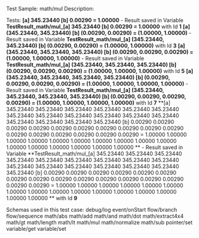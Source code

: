 Test Sample: math/mul
Description: 

Tests:
	**[a] 345.23440 [b] 0.00290 = 1.00000** - Result saved in Variable **TestResult_math/mul_[a] 345.23440 [b] 0.00290 = 1.00000** with Id **1**
	**[a] (345.23440, 345.23440) [b] (0.00290, 0.00290) = (1.00000, 1.00000)** - Result saved in Variable **TestResult_math/mul_[a] (345.23440, 345.23440) [b] (0.00290, 0.00290) = (1.00000, 1.00000)** with Id **3**
	**[a] (345.23440, 345.23440, 345.23440) [b] (0.00290, 0.00290, 0.00290) = (1.00000, 1.00000, 1.00000)** - Result saved in Variable **TestResult_math/mul_[a] (345.23440, 345.23440, 345.23440) [b] (0.00290, 0.00290, 0.00290) = (1.00000, 1.00000, 1.00000)** with Id **5**
	**[a] (345.23440, 345.23440, 345.23440, 345.23440) [b] (0.00290, 0.00290, 0.00290, 0.00290) = (1.00000, 1.00000, 1.00000, 1.00000)** - Result saved in Variable **TestResult_math/mul_[a] (345.23440, 345.23440, 345.23440, 345.23440) [b] (0.00290, 0.00290, 0.00290, 0.00290) = (1.00000, 1.00000, 1.00000, 1.00000)** with Id **7**
	**[a] 345.23440	345.23440	345.23440	345.23440
345.23440	345.23440	345.23440	345.23440
345.23440	345.23440	345.23440	345.23440
345.23440	345.23440	345.23440	345.23440
 [b] 0.00290	0.00290	0.00290	0.00290
0.00290	0.00290	0.00290	0.00290
0.00290	0.00290	0.00290	0.00290
0.00290	0.00290	0.00290	0.00290
 = 1.00000	1.00000	1.00000	1.00000
1.00000	1.00000	1.00000	1.00000
1.00000	1.00000	1.00000	1.00000
1.00000	1.00000	1.00000	1.00000
** - Result saved in Variable **TestResult_math/mul_[a] 345.23440	345.23440	345.23440	345.23440
345.23440	345.23440	345.23440	345.23440
345.23440	345.23440	345.23440	345.23440
345.23440	345.23440	345.23440	345.23440
 [b] 0.00290	0.00290	0.00290	0.00290
0.00290	0.00290	0.00290	0.00290
0.00290	0.00290	0.00290	0.00290
0.00290	0.00290	0.00290	0.00290
 = 1.00000	1.00000	1.00000	1.00000
1.00000	1.00000	1.00000	1.00000
1.00000	1.00000	1.00000	1.00000
1.00000	1.00000	1.00000	1.00000
** with Id **9**

Schemas used in this test case:
	debug/log
	event/onStart
	flow/branch
	flow/sequence
	math/abs
	math/add
	math/and
	math/dot
	math/extract4x4
	math/gt
	math/length
	math/lt
	math/mul
	math/normalize
	math/sub
	pointer/set
	variable/get
	variable/set

